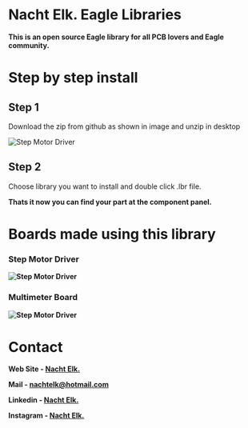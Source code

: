# Nacht Elk. Eagle Libraries

**This is an open source Eagle library for all PCB lovers and Eagle community.**


# Step by step install

## Step 1

Download the zip from github as shown in image and unzip in desktop

<p style="width:300px;">
  <img src="Images\download.png" alt="Step Motor Driver">
</p>

## Step 2

Choose library you want to install and double click .lbr file.

<b>Thats it now you can find your part at the component panel.<b>


# Boards made using this library
### Step Motor Driver

<p style="width:300px;">
  <img src="Images\stepmotordriver.jpg" alt="Step Motor Driver">
</p>

### Multimeter Board

<p style="width:300px;">
  <img src="Images\multimeterboard.jpg" alt="Step Motor Driver">
</p>

# Contact
Web Site - [Nacht Elk.](https://nachtelk.xyz)

Mail - [nachtelk@hotmail.com](nachtelk@hotmail.com)

Linkedin - [Nacht Elk.](https://www.linkedin.com/company/nachtelk)

Instagram - [Nacht Elk.](https://www.instagram.com/nachtelk/)
